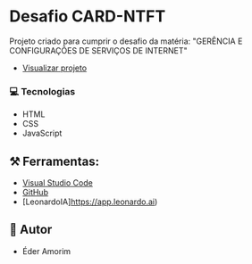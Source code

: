 # Desafio CARD-NTFT
Projeto criado para cumprir o desafio 
da matéria: "GERÊNCIA E CONFIGURAÇÕES DE SERVIÇOS DE INTERNET"

- [Visualizar projeto](https://ederamorimifms.github.io/GCSI_Card-nft/index.html)

### 💻 Tecnologias
- HTML
- CSS
- JavaScript


## ⚒️  Ferramentas:
- [Visual Studio Code](https://code.visualstudio.com/)
- [GitHub](https://github.com/)
- [LeonardoIA]https://app.leonardo.ai)


##  👦 Autor
- Éder Amorim
